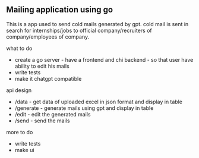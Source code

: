 ## Mailing application using go

This is a app used to send cold mails generated by gpt. cold mail is sent in search for internships/jobs to official company/recruiters of company/employees of company.

what to do

- create a go server - have a frontend and chi backend - so that user have ability to edit his mails
- write tests
- make it chatgpt compatible

<!-- https://claude.ai/chat/821de185-3794-4baf-a8ce-3998720a23fa - htmx thing -->
<!-- https://github.com/prathyushnallamothu/Genie/blob/master/main.go -->

api design

- /data - get data of uploaded excel in json format and display in table
- /generate - generate mails using gpt and display in table
- /edit - edit the generated mails
- /send - send the mails



more to do
- write tests
- make ui